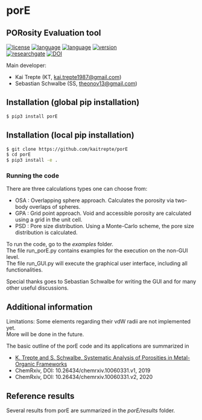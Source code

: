# porE
## PORosity Evaluation tool

[![license](https://img.shields.io/badge/license-APACHE2-green)](https://www.apache.org/licenses/LICENSE-2.0)
[![language](https://img.shields.io/badge/language-Python3-blue)](https://www.python.org/)
[![language](https://img.shields.io/badge/language-FORTRAN-red)](https://www.fortran.com/)
[![version](https://img.shields.io/badge/version-1.0.2-lightgrey)](https://github.com/kaitrepte/porE/blob/master/README.md)  
[![researchgate](https://img.shields.io/static/v1?label=researchgate&message=MOFs&style=social&logo=researchgate)](https://www.researchgate.net/project/Systematic-and-efficient-theoretical-investigations-of-metal-organic-frameworks-MOFs)
[![DOI](https://zenodo.org/badge/DOI/10.5281/zenodo.3973264.svg)](https://doi.org/10.5281/zenodo.3973264)


Main developer: 

* Kai Trepte (KT, kai.trepte1987@gmail.com)  
* Sebastian Schwalbe (SS, theonov13@gmail.com)  

## Installation (global pip installation)
```bash 
$ pip3 install porE
```

## Installation (local pip installation)
```bash 
$ git clone https://github.com/kaitrepte/porE
$ cd porE
$ pip3 install -e .
```

### Running the code
There are three calculations types one can choose from:

* OSA : Overlapping sphere approach. Calculates the porosity via two-body overlaps of spheres.
* GPA : Grid point approach. Void and accessible porosity are calculated using a grid in the unit cell.
* PSD : Pore size distribution. Using a Monte-Carlo scheme, the pore size distribution is calculated.

To run the code, go to the *examples* folder.     
The file run_porE.py contains examples for the execution on the non-GUI level.    
The file run_GUI.py will execute the graphical user interface, including all functionalities.   

Special thanks goes to Sebastian Schwalbe for writing the GUI and for many other useful discussions.    

## Additional information
Limitations: Some elements regarding their vdW radii are not implemented yet.    
More will be done in the future.

The basic outline of the porE code and its applications are summarized in 

- [K. Trepte and S. Schwalbe, Systematic Analysis of Porosities in Metal-Organic Frameworks](https://chemrxiv.org/articles/Systematic_Analysis_of_Porosities_in_Metal-Organic_Frameworks/10060331)
- ChemRxiv, DOI: 10.26434/chemrxiv.10060331.v1, 2019
- ChemRxiv, DOI: 10.26434/chemrxiv.10060331.v2, 2020



## Reference results
Several results from porE are summarized in the *porE/results* folder.
